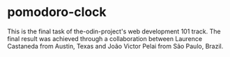 # pomodoro-clock
This is the final task of the-odin-project's web development 101 track.
The final result was achieved through a collaboration between Laurence Castaneda from Austin, Texas 
and João Victor Pelai from São Paulo, Brazil.
